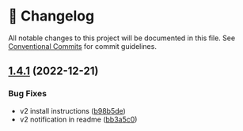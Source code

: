 <!-- markdownlint-disable --><!-- textlint-disable -->

# 📓 Changelog

All notable changes to this project will be documented in this file. See
[Conventional Commits](https://conventionalcommits.org) for commit guidelines.

## [1.4.1](https://github.com/sanity-io/sanity-plugin-bynder-input/compare/v1.4.0...v1.4.1) (2022-12-21)

### Bug Fixes

- v2 install instructions ([b98b5de](https://github.com/sanity-io/sanity-plugin-bynder-input/commit/b98b5dee1bc3b4add26cd885621abb4153a91422))
- v2 notification in readme ([bb3a5c0](https://github.com/sanity-io/sanity-plugin-bynder-input/commit/bb3a5c0642ef4cef5a634458e1e41f47a4c2b74c))
